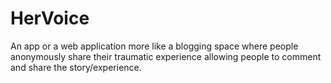# HerVoice
 An app or a web application more like a blogging space where people anonymously share their traumatic experience allowing people to comment and share the story/experience.
